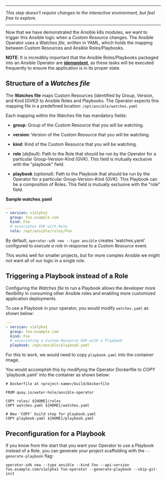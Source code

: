 ***

*This step doesn't require changes to the interactive environment, but feel free to explore.*

***

Now that we have demonstrated the Ansible k8s modules, we want to trigger this Ansible logic when a *Custom Resource* changes. The Ansible Operator uses a *Watches file*, written in YAML, which holds the mapping between Custom Resources and Ansible Roles/Playbooks.

**NOTE**: It is incredibly important that the Ansible Roles/Playbooks packaged into an Ansible Operator are **[idempotent](https://docs.ansible.com/ansible/latest/reference_appendices/glossary.html#term-idempotency)**, as these tasks will be executed frequently to ensure the application is in its proper state.

## Structure of a *Watches file*

The **Watches file** maps Custom Resources (identified by Group, Version, and Kind [GVK]) to Ansible Roles and Playbooks. The Operator expects this mapping file in a predefined location: `/opt/ansible/watches.yaml`

Each mapping within the Watches file has mandatory fields:

* **group**: Group of the Custom Resource that you will be watching.

* **version**: Version of the Custom Resource that you will be watching.

* **kind**: Kind of the Custom Resource that you will be watching.

* **role** (_default_): Path to the Role that should be run by the Operator for a particular Group-Version-Kind (GVK). This field is mutually exclusive with the "playbook" field.

* **playbook** (_optional_): Path to the Playbook that should be run by the Operator for a particular Group-Version-Kind (GVK). This Playbook can be a composition of Roles. This field is mutually exclusive with the "role" field.

__Sample watches.yaml__

```yaml
---
- version: v1alpha1
  group: foo.example.com
  kind: Foo
  # associates GVK with Role
  role: /opt/ansible/roles/Foo

```

By default, `operator-sdk new --type ansible` creates 'watches.yaml' configured to *execute a role* in response to a *Custom Resource* event. 

This works well for smaller projects, but for more complex Ansible we might not want all of our logic in a single role. 

## Triggering a Playbook instead of a Role

Configuring the *Watches file* to run a Playbook allows the developer more flexibility in consuming other Ansible roles and enabling more customized application deployments. 

To use a Playbook in your operator, you would modify `watches.yaml` as shown below:

```yaml
---
- version: v1alpha1
  group: foo.example.com
  kind: Foo
  # associating a Custom Resource GVK with a Playbook
  playbook: /opt/ansible/playbook.yaml

```

For this to work, we would need to copy `playbook.yaml` into the container image.

You would accomplish this by modifying the Operator Dockerfile to *COPY* 'playbook.yaml' into the container as shown below:

```
# Dockerfile at <project-name>/build/Dockerfile

FROM quay.io/water-hole/ansible-operator

COPY roles/ ${HOME}/roles
COPY watches.yaml ${HOME}/watches.yaml

# New 'COPY' build step for playbook.yaml
COPY playbook.yaml ${HOME}/playbook.yaml

```

## Preconfiguration for a Playbook

If you know from the start that you want your Operator to use a Playbook instead of a Role, you can generate your project scaffolding with the `--generate-playbook` flag:

```
operator-sdk new --type ansible --kind Foo --api-version foo.example.com/v1alpha1 foo-operator --generate-playbook --skip-git-init
```